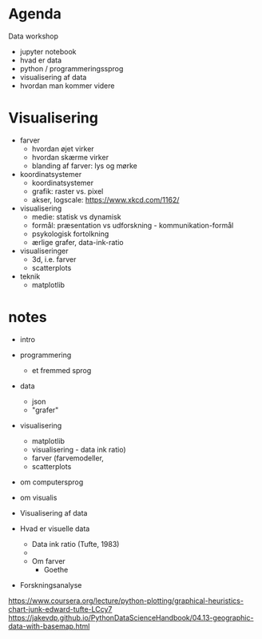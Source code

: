 # Agenda

Data workshop

- jupyter notebook
- hvad er data
- python / programmeringssprog
- visualisering af data
- hvordan man kommer videre


# Visualisering

- farver
    - hvordan øjet virker
    - hvordan skærme virker
    - blanding af farver: lys og mørke
- koordinatsystemer
    - koordinatsystemer
    - grafik: raster vs. pixel
    - akser, logscale: https://www.xkcd.com/1162/
- visualisering
    - medie: statisk vs dynamisk
    - formål: præsentation vs udforskning - kommunikation-formål
    - psykologisk fortolkning
    - ærlige grafer, data-ink-ratio
- visualiseringer
    - 3d, i.e. farver
    - scatterplots
- teknik
    - matplotlib

# notes

- intro

- programmering
    - et fremmed sprog
- data
    - json
    - "grafer"
- visualisering
    - matplotlib
    - visualisering - data ink ratio)
    - farver (farvemodeller,
    - scatterplots

- om computersprog
- om visualis
- Visualisering af data
- Hvad er visuelle data
    - Data ink ratio  (Tufte, 1983)
    - 
    - Om farver
        - Goethe
- Forskningsanalyse


https://www.coursera.org/lecture/python-plotting/graphical-heuristics-chart-junk-edward-tufte-LCcy7
https://jakevdp.github.io/PythonDataScienceHandbook/04.13-geographic-data-with-basemap.html
